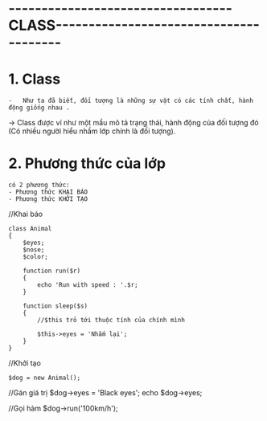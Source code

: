 # ----------------------------------CLASS---------------------------------------

# 1. Class 
    -   Như ta đã biết, đối tượng là những sự vật có các tính chất, hành động giống nhau .
-> Class được ví như một mẩu mô tả trạng thái, hành động của đối tượng đó (Có nhiều người hiểu nhầm lớp chính là đối tượng).

# 2. Phương thức của lớp
    có 2 phương thức:
    - Phương thức KHAI BÁO
    - Phương thức KHỞI TẠO

//Khai báo

    class Animal
    {
        $eyes;
        $nose;
        $color;

        function run($r)
        {
            echo 'Run with speed : '.$r;
        }

        function sleep($s)
        {
            //$this trỏ tới thuộc tính của chính mình
            
            $this->eyes = 'Nhắm lại';
        }
    }

//Khởi tạo

    $dog = new Animal();

//Gán giá trị 
    $dog->eyes = 'Black eyes';
    echo $dog->eyes;

//Gọi hàm
    $dog->run('100km/h');








